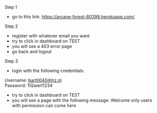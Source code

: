 
Step 1
- go to this link: https://arcane-forest-80399.herokuapp.com/

Step 2
- register with whatever email  you want
- try to click in dashboard on TEST
- you will see a 403 error page
- go back and logout

Step 3
- login with the following credentials:

Username: bart0040@hz.nl <br>
Password: 1!Qwert1234

- try to click in dashboard on TEST
- you will see a page with the following message: Welcome only users with permission can come here


